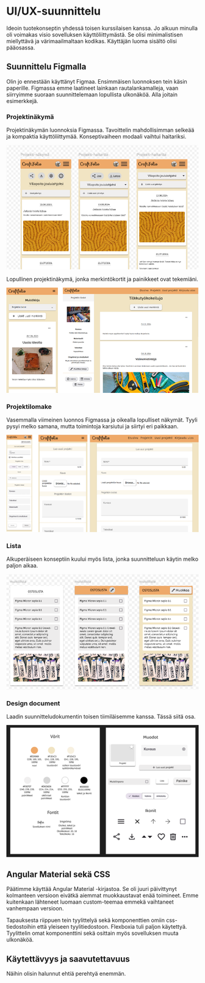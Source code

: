 # UI/UX-suunnittelu

Ideoin tuotekonseptin yhdessä toisen kurssilaisen kanssa. Jo alkuun minulla oli voimakas visio sovelluksen käyttöliittymästä. Se olisi minimalistisen miellyttävä ja värimaailmaltaan kodikas. Käyttäjän luoma sisältö olisi pääosassa.

## Suunnittelu Figmalla

Olin jo ennestään käyttänyt Figmaa. Ensimmäisen luonnoksen tein käsin paperille. Figmassa emme laatineet lainkaan rautalankamalleja, vaan siirryimme suoraan suunnittelemaan lopullista ulkonäköä. Alla joitain esimerkkejä.

### Projektinäkymä

Projektinäkymän luonnoksia Figmassa. Tavoittelin mahdollisimman selkeää ja kompaktia käyttöliittymää. Konseptivaiheen modaali vaihtui haitariksi.

![projektinäkymä](images\projektisivu.png)

Lopullinen projektinäkymä, jonka merkintökortit ja painikkeet ovat tekemiäni.

![projektinäkymä](images/valmis-projektinakyma.png)

### Projektilomake

Vasemmalla viimeinen luonnos Figmassa ja oikealla lopulliset näkymät. Tyyli pysyi melko samana, mutta toimintoja karsiutui ja siirtyi eri paikkaan.

![projektilomake](images\projektilomake.png)

### Lista

Alkuperäiseen konseptiin kuului myös lista, jonka suunnitteluun käytin melko paljon aikaa.

![muistista](images\muistilista.PNG)

### Design document

Laadin suunnitteludokumentin toisen tiimiläisemme kanssa. Tässä siitä osa.

![design](images\design-document.PNG)

## Angular Material sekä CSS

Päätimme käyttää Angular Material -kirjastoa. Se oli juuri päivittynyt kolmanteen versioon eivätkä aiemmat muokkaustavat enää toimineet. Emme kuitenkaan lähteneet luomaan custom-teemaa emmekä vaihtaneet vanhempaan versioon.

Tapauksesta riippuen tein tyylittelyä sekä komponenttien omiin css-tiedostoihin että yleiseen tyylitiedostoon. Flexboxia tuli paljon käytettyä. Tyylittelin omat komponenttini sekä osittain myös sovelluksen muuta ulkonäköä.

## Käytettävyys ja saavutettavuus

Näihin olisin halunnut ehtiä perehtyä enemmän.
